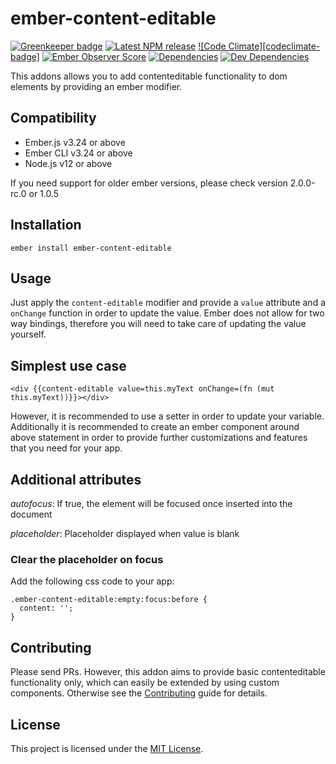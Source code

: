 ember-content-editable
==============================================================================

[![Greenkeeper badge](https://badges.greenkeeper.io/st-h/ember-content-editable.svg)](https://greenkeeper.io/)
[![Latest NPM release][npm-badge]][npm-badge-url]
[![Code Climate][codeclimate-badge]][codeclimate-badge-url]
[![Ember Observer Score][ember-observer-badge]][ember-observer-badge-url]
[![Dependencies][dependencies-badge]][dependencies-badge-url]
[![Dev Dependencies][devDependencies-badge]][devDependencies-badge-url]

This addons allows you to add contenteditable functionality to dom elements by providing an ember modifier.

Compatibility
------------------------------------------------------------------------------

* Ember.js v3.24 or above
* Ember CLI v3.24 or above
* Node.js v12 or above

If you need support for older ember versions, please check version 2.0.0-rc.0
 or 1.0.5

Installation
------------------------------------------------------------------------------

```
ember install ember-content-editable
```


Usage
------------------------------------------------------------------------------

Just apply the `content-editable` modifier and provide a `value` attribute and a `onChange` function in order to update the value. Ember does not allow for two way bindings, therefore you will need to take care of updating the value yourself.

## Simplest use case

```
<div {{content-editable value=this.myText onChange=(fn (mut this.myText))}}></div>
```

However, it is recommended to use a setter in order to update your variable. Additionally it is recommended to create an ember component around above statement in order to provide further customizations and features that you need for your app.

## Additional attributes

*autofocus*: If true, the element will be focused once inserted into the document

*placeholder*: Placeholder displayed when value is blank

### Clear the placeholder on focus

Add the following css code to your app:

```
.ember-content-editable:empty:focus:before {
  content: '';
}
```

Contributing
------------------------------------------------------------------------------

Please send PRs. However, this addon aims to provide basic contenteditable functionality only, which can easily be extended by using custom components. Otherwise see the [Contributing](CONTRIBUTING.md) guide for details.


License
------------------------------------------------------------------------------

This project is licensed under the [MIT License](LICENSE.md).

[npm-badge]: https://img.shields.io/npm/v/ember-content-editable-modifier.svg
[npm-badge-url]: https://www.npmjs.com/package/ember-content-editable-modifier
<!-- [codeclimate-badge]: https://api.codeclimate.com/v1/badges/8688ab1cea89cb7cb918/maintainability -->
[codeclimate-badge-url]: https://codeclimate.com/github/st-h/ember-content-editable-modifier/maintainability
[ember-observer-badge]: http://emberobserver.com/badges/ember-content-editable-modifier.svg
[ember-observer-badge-url]: http://emberobserver.com/addons/ember-content-editable-modifier
[dependencies-badge]: https://img.shields.io/david/st-h/ember-content-editable-modifier.svg
[dependencies-badge-url]: https://david-dm.org/st-h/ember-content-editable-modifier
[devDependencies-badge]: https://img.shields.io/david/dev/st-h/ember-content-editable-modifier.svg
[devDependencies-badge-url]: https://david-dm.org/st-h/ember-content-editable-modifier#info=devDependencies
